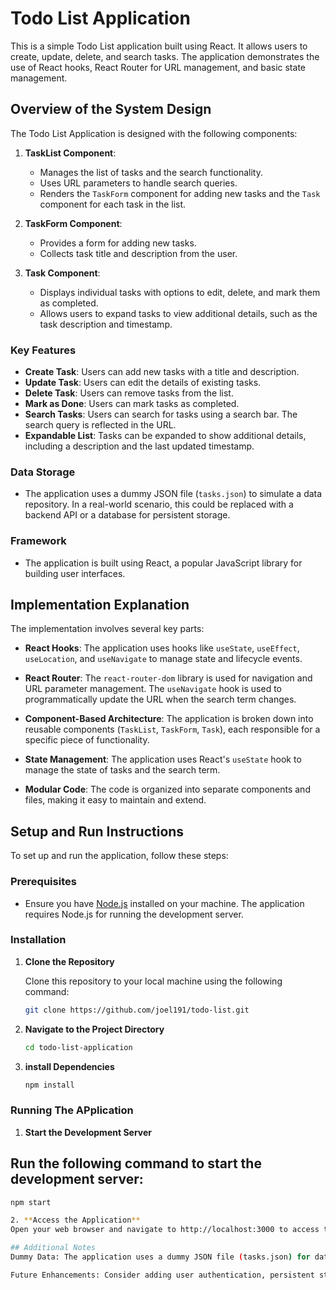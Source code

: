 # Todo List Application

This is a simple Todo List application built using React. It allows users to create, update, delete, and search tasks. The application demonstrates the use of React hooks, React Router for URL management, and basic state management.

## Overview of the System Design

The Todo List Application is designed with the following components:

1. **TaskList Component**: 
   - Manages the list of tasks and the search functionality.
   - Uses URL parameters to handle search queries.
   - Renders the `TaskForm` component for adding new tasks and the `Task` component for each task in the list.

2. **TaskForm Component**:
   - Provides a form for adding new tasks.
   - Collects task title and description from the user.

3. **Task Component**:
   - Displays individual tasks with options to edit, delete, and mark them as completed.
   - Allows users to expand tasks to view additional details, such as the task description and timestamp.

### Key Features

- **Create Task**: Users can add new tasks with a title and description.
- **Update Task**: Users can edit the details of existing tasks.
- **Delete Task**: Users can remove tasks from the list.
- **Mark as Done**: Users can mark tasks as completed.
- **Search Tasks**: Users can search for tasks using a search bar. The search query is reflected in the URL.
- **Expandable List**: Tasks can be expanded to show additional details, including a description and the last updated timestamp.

### Data Storage

- The application uses a dummy JSON file (`tasks.json`) to simulate a data repository. In a real-world scenario, this could be replaced with a backend API or a database for persistent storage.

### Framework

- The application is built using React, a popular JavaScript library for building user interfaces.

## Implementation Explanation

The implementation involves several key parts:

- **React Hooks**: The application uses hooks like `useState`, `useEffect`, `useLocation`, and `useNavigate` to manage state and lifecycle events.

- **React Router**: The `react-router-dom` library is used for navigation and URL parameter management. The `useNavigate` hook is used to programmatically update the URL when the search term changes.

- **Component-Based Architecture**: The application is broken down into reusable components (`TaskList`, `TaskForm`, `Task`), each responsible for a specific piece of functionality.

- **State Management**: The application uses React's `useState` hook to manage the state of tasks and the search term.

- **Modular Code**: The code is organized into separate components and files, making it easy to maintain and extend.

## Setup and Run Instructions

To set up and run the application, follow these steps:

### Prerequisites

- Ensure you have [Node.js](https://nodejs.org/) installed on your machine. The application requires Node.js for running the development server.

### Installation

1. **Clone the Repository**

   Clone this repository to your local machine using the following command:

   ```bash
   git clone https://github.com/joel191/todo-list.git

2. **Navigate to the Project Directory**
   ```bash
   cd todo-list-application

4. **install Dependencies**
   ```bash
   npm install

### Running The APplication 

1. **Start the Development Server**
## Run the following command to start the development server:

```bash
npm start

2. **Access the Application**
Open your web browser and navigate to http://localhost:3000 to access the Todo List application.

## Additional Notes
Dummy Data: The application uses a dummy JSON file (tasks.json) for data storage. You can modify this file to test with different task data.

Future Enhancements: Consider adding user authentication, persistent storage with a backend, and more advanced filtering and sorting options for tasks.

